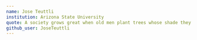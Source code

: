 ```yaml
---
name: Jose Teuttli
institution: Arizona State University
quote: A society grows great when old men plant trees whose shade they know they shall never sit in
github_user: JoseTeuttli
---
```

